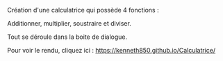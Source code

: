 Création d'une calculatrice qui possède 4 fonctions :

Additionner, multiplier, soustraire et diviser.

Tout se déroule dans la boite de dialogue.

Pour voir le rendu, cliquez ici : https://kenneth850.github.io/Calculatrice/
